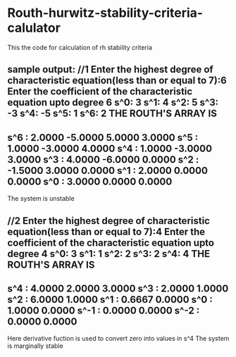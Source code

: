 # Routh-hurwitz-stability-criteria-calulator

This the code for calculation of rh stability criteria


sample output:
//1
Enter the highest degree of characteristic equation(less than or equal to 7):6
Enter the coefficient of the characteristic equation upto degree 6
s^0: 3
s^1: 4
s^2: 5
s^3: -3
s^4: -5
s^5: 1
s^6: 2
THE ROUTH'S ARRAY IS
-------------------------------------------------------------
s^6 : 2.0000            -5.0000         5.0000          3.0000
s^5 : 1.0000            -3.0000         4.0000
s^4 : 1.0000            -3.0000         3.0000
s^3 : 4.0000            -6.0000         0.0000
s^2 : -1.5000           3.0000          0.0000
s^1 : 2.0000            0.0000          0.0000
s^0 : 3.0000            0.0000          0.0000
-------------------------------------------------------------
The system is unstable

//2
Enter the highest degree of characteristic equation(less than or equal to 7):4
Enter the coefficient of the characteristic equation upto degree 4
s^0: 3
s^1: 1
s^2: 2
s^3: 2
s^4: 4
THE ROUTH'S ARRAY IS
-------------------------------------------------------------
s^4 : 4.0000            2.0000          3.0000
s^3 : 2.0000            1.0000
s^2 : 6.0000            1.0000
s^1 : 0.6667            0.0000
s^0 : 1.0000            0.0000
s^-1 : 0.0000           0.0000
s^-2 : 0.0000           0.0000
-------------------------------------------------------------
Here derivative fuction is used to convert zero into values in s^4
The system is marginally stable
